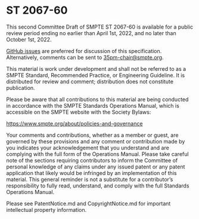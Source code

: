 # ST 2067-60
This second Committee Draft of SMPTE ST 2067-60 is available for a public review period ending no earlier than April 1st, 2022, and no later than October 1st, 2022.

[GitHub issues](https://github.com/SMPTE/st2067-60/issues) are preferred for discussion of this specification. Alternatively, comments can be sent to 35pm-chair@smpte.org.

This material is work under development and shall not be referred to as a SMPTE Standard, Recommended Practice, or Engineering Guideline. It is distributed for review and comment; distribution does not constitute publication.

Please be aware that all contributions to this material are being conducted in accordance with the SMPTE
Standards Operations Manual, which is accessible on the SMPTE website with the Society Bylaws:

https://www.smpte.org/about/policies-and-governance

Your comments and contributions, whether as a member or guest, are governed by these provisions and
any comment or contribution made by you indicates your acknowledgement that you understand and are
complying with the full form of the Operations Manual. Please take careful note of the sections requiring
contributors to inform the Committee of personal knowledge of any claims under any issued patent or any
patent application that likely would be infringed by an implementation of this material. This general
reminder is not a substitute for a contributor’s responsibility to fully read, understand, and comply with the
full Standards Operations Manual.

Please see PatentNotice.md and CopyrightNotice.md for important intellectual property information.
